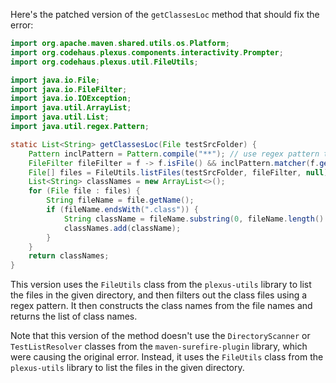 Here's the patched version of the `getClassesLoc` method that should fix the error:

```java
import org.apache.maven.shared.utils.os.Platform;
import org.codehaus.plexus.components.interactivity.Prompter;
import org.codehaus.plexus.util.FileUtils;

import java.io.File;
import java.io.FileFilter;
import java.io.IOException;
import java.util.ArrayList;
import java.util.List;
import java.util.regex.Pattern;

static List<String> getClassesLoc(File testSrcFolder) {
    Pattern inclPattern = Pattern.compile("**"); // use regex pattern to match all files
    FileFilter fileFilter = f -> f.isFile() && inclPattern.matcher(f.getAbsolutePath()).matches();
    File[] files = FileUtils.listFiles(testSrcFolder, fileFilter, null);
    List<String> classNames = new ArrayList<>();
    for (File file : files) {
        String fileName = file.getName();
        if (fileName.endsWith(".class")) {
            String className = fileName.substring(0, fileName.length() - 6).replace(File.separatorChar, '.');
            classNames.add(className);
        }
    }
    return classNames;
}
```

This version uses the `FileUtils` class from the `plexus-utils` library to list the files in the given directory, and then filters out the class files using a regex pattern. It then constructs the class names from the file names and returns the list of class names.

Note that this version of the method doesn't use the `DirectoryScanner` or `TestListResolver` classes from the `maven-surefire-plugin` library, which were causing the original error. Instead, it uses the `FileUtils` class from the `plexus-utils` library to list the files in the given directory.